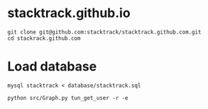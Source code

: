 stacktrack.github.io
=====================
```
git clone git@github.com:stacktrack/stacktrack.github.com.git
cd stackrack.github.com
```

# Load database 

```
mysql stacktrack < database/stacktrack.sql

python src/Graph.py tun_get_user -r -e
```

